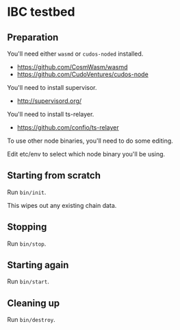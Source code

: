 # IBC testbed

## Preparation

You'll need either `wasmd` or `cudos-noded` installed.

* https://github.com/CosmWasm/wasmd
* https://github.com/CudoVentures/cudos-node

You'll need to install supervisor.

* http://supervisord.org/

You'll need to install ts-relayer.

* https://github.com/confio/ts-relayer

To use other node binaries, you'll need to do some editing.

Edit etc/env to select which node binary you'll be using.

## Starting from scratch

Run `bin/init`.

This wipes out any existing chain data.

## Stopping

Run `bin/stop`.

## Starting again

Run `bin/start`.

## Cleaning up

Run `bin/destroy`.